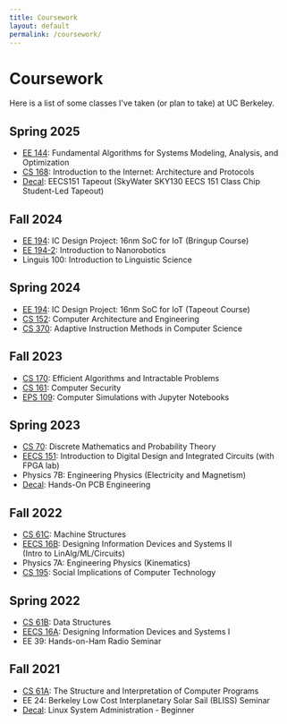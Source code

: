 ```yaml
---
title: Coursework
layout: default
permalink: /coursework/
---
```

# Coursework

Here is a list of some classes I've taken (or plan to take) at UC Berkeley.

## Spring 2025
- [EE 144](https://ptolemy.berkeley.edu/projects/embedded/eecsx44/overview.html): Fundamental Algorithms for Systems Modeling, Analysis, and Optimization
- [CS 168](https://sp25.cs168.io/): Introduction to the Internet: Architecture and Protocols
- [Decal](https://151tapeout.berkie.ee/): EECS151 Tapeout (SkyWater SKY130 EECS 151 Class Chip Student-Led Tapeout)

## Fall 2024
- [EE 194](https://www2.eecs.berkeley.edu/Courses/EE194/): IC Design Project: 16nm SoC for IoT (Bringup Course)
- [EE 194-2](https://www2.eecs.berkeley.edu/Courses/EE194/): Introduction to Nanorobotics
- Linguis 100: Introduction to Linguistic Science

## Spring 2024
- [EE 194](https://www2.eecs.berkeley.edu/Courses/EE194/): IC Design Project: 16nm SoC for IoT (Tapeout Course)
- [CS 152](https://inst.eecs.berkeley.edu/~cs152/sp24/): Computer Architecture and Engineering
- [CS 370](https://www2.eecs.berkeley.edu/Courses/CS370/): Adaptive Instruction Methods in Computer Science

## Fall 2023
- [CS 170](https://cs170.org/): Efficient Algorithms and Intractable Problems
- [CS 161](https://fa23.cs161.org/): Computer Security
- [EPS 109](http://militzer.berkeley.edu/EPS109/): Computer Simulations with Jupyter Notebooks

## Spring 2023
- [CS 70](https://www.eecs70.org/): Discrete Mathematics and Probability Theory
- [EECS 151](https://inst.eecs.berkeley.edu/~eecs151/sp23/): Introduction to Digital Design and Integrated Circuits (with FPGA lab)
- Physics 7B: Engineering Physics (Electricity and Magnetism)
- [Decal](https://ieee.berkeley.edu/hope/): Hands-On PCB Engineering

## Fall 2022
- [CS 61C](https://inst.eecs.berkeley.edu/~cs61c/fa22/): Machine Structures
- [EECS 16B](https://inst.eecs.berkeley.edu/~eecs16b/fa22/): Designing Information Devices and Systems II<br>(Intro to LinAlg/ML/Circuits)
- Physics 7A: Engineering Physics (Kinematics)
- [CS 195](https://inst.eecs.berkeley.edu/~cs195/fa22/): Social Implications of Computer Technology

## Spring 2022
- [CS 61B](https://inst.eecs.berkeley.edu/~cs61b/sp22/): Data Structures
- [EECS 16A](https://inst.eecs.berkeley.edu/~ee16a/sp22/): Designing Information Devices and Systems I
- EE 39: Hands-on-Ham Radio Seminar

## Fall 2021
- [CS 61A](https://inst.eecs.berkeley.edu/~cs61a/fa21/): The Structure and Interpretation of Computer Programs
- EE 24: Berkeley Low Cost Interplanetary Solar Sail (BLISS) Seminar
- [Decal](https://decal.ocf.berkeley.edu/archives/2021-fall/): Linux System Administration - Beginner

